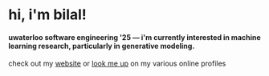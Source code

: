 # hi, i'm bilal!

#### uwaterloo software engineering '25 — i'm currently interested in machine learning research, particularly in generative modeling.

check out my [website](https://bkkaggle.github.io) or [look me up](https://linktr.ee/bkkaggle) on my various online profiles
